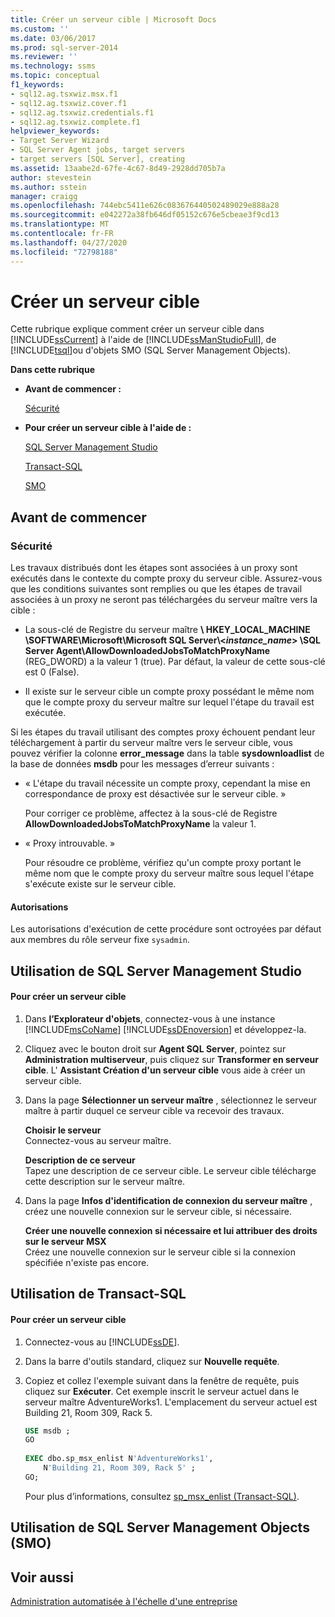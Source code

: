 ```yaml
---
title: Créer un serveur cible | Microsoft Docs
ms.custom: ''
ms.date: 03/06/2017
ms.prod: sql-server-2014
ms.reviewer: ''
ms.technology: ssms
ms.topic: conceptual
f1_keywords:
- sql12.ag.tsxwiz.msx.f1
- sql12.ag.tsxwiz.cover.f1
- sql12.ag.tsxwiz.credentials.f1
- sql12.ag.tsxwiz.complete.f1
helpviewer_keywords:
- Target Server Wizard
- SQL Server Agent jobs, target servers
- target servers [SQL Server], creating
ms.assetid: 13aabe2d-67fe-4c67-8d49-2928dd705b7a
author: stevestein
ms.author: sstein
manager: craigg
ms.openlocfilehash: 744ebc5411e626c083676440502489029e888a28
ms.sourcegitcommit: e042272a38fb646df05152c676e5cbeae3f9cd13
ms.translationtype: MT
ms.contentlocale: fr-FR
ms.lasthandoff: 04/27/2020
ms.locfileid: "72798188"
---
```

# <a name="make-a-target-server"></a>Créer un serveur cible
  Cette rubrique explique comment créer un serveur cible dans [!INCLUDE[ssCurrent](../../includes/sscurrent-md.md)] à l'aide de [!INCLUDE[ssManStudioFull](../../includes/ssmanstudiofull-md.md)], de [!INCLUDE[tsql](../../includes/tsql-md.md)]ou d'objets SMO (SQL Server Management Objects).  
  
 **Dans cette rubrique**  
  
-   **Avant de commencer :**  
  
     [Sécurité](#Security)  
  
-   **Pour créer un serveur cible à l'aide de :**  
  
     [SQL Server Management Studio](#SSMSProcedure)  
  
     [Transact-SQL](#TsqlProcedure)  
  
     [SMO](#PowerShellProcedure)  
  
##  <a name="before-you-begin"></a><a name="BeforeYouBegin"></a> Avant de commencer  
  
###  <a name="security"></a><a name="Security"></a> Sécurité  
 Les travaux distribués dont les étapes sont associées à un proxy sont exécutés dans le contexte du compte proxy du serveur cible. Assurez-vous que les conditions suivantes sont remplies ou que les étapes de travail associées à un proxy ne seront pas téléchargées du serveur maître vers la cible :  
  
-   La sous-clé de Registre du serveur maître **\ HKEY_LOCAL_MACHINE \SOFTWARE\Microsoft\Microsoft SQL Server\\<*instance_name*> \SQL Server Agent\AllowDownloadedJobsToMatchProxyName** (REG_DWORD) a la valeur 1 (true). Par défaut, la valeur de cette sous-clé est 0 (False).  
  
-   Il existe sur le serveur cible un compte proxy possédant le même nom que le compte proxy du serveur maître sur lequel l'étape du travail est exécutée.  
  
 Si les étapes du travail utilisant des comptes proxy échouent pendant leur téléchargement à partir du serveur maître vers le serveur cible, vous pouvez vérifier la colonne **error_message** dans la table **sysdownloadlist** de la base de données **msdb** pour les messages d’erreur suivants :  
  
-   « L'étape du travail nécessite un compte proxy, cependant la mise en correspondance de proxy est désactivée sur le serveur cible. »  
  
     Pour corriger ce problème, affectez à la sous-clé de Registre **AllowDownloadedJobsToMatchProxyName** la valeur 1.  
  
-   « Proxy introuvable. »  
  
     Pour résoudre ce problème, vérifiez qu'un compte proxy portant le même nom que le compte proxy du serveur maître sous lequel l'étape s'exécute existe sur le serveur cible.  
  
####  <a name="permissions"></a><a name="Permissions"></a> Autorisations  
 Les autorisations d'exécution de cette procédure sont octroyées par défaut aux membres du rôle serveur fixe `sysadmin`.  
  
##  <a name="using-sql-server-management-studio"></a><a name="SSMSProcedure"></a> Utilisation de SQL Server Management Studio  
  
#### <a name="to-make-a-target-server"></a>Pour créer un serveur cible  
  
1.  Dans **l’Explorateur d'objets**, connectez-vous à une instance [!INCLUDE[msCoName](../../includes/msconame-md.md)] [!INCLUDE[ssDEnoversion](../../includes/ssdenoversion-md.md)] et développez-la.  
  
2.  Cliquez avec le bouton droit sur **Agent SQL Server**, pointez sur **Administration multiserveur**, puis cliquez sur **Transformer en serveur cible**. L' **Assistant Création d'un serveur cible** vous aide à créer un serveur cible.  
  
3.  Dans la page **Sélectionner un serveur maître** , sélectionnez le serveur maître à partir duquel ce serveur cible va recevoir des travaux.  
  
     **Choisir le serveur**  
     Connectez-vous au serveur maître.  
  
     **Description de ce serveur**  
     Tapez une description de ce serveur cible. Le serveur cible télécharge cette description sur le serveur maître.  
  
4.  Dans la page **Infos d'identification de connexion du serveur maître** , créez une nouvelle connexion sur le serveur cible, si nécessaire.  
  
     **Créer une nouvelle connexion si nécessaire et lui attribuer des droits sur le serveur MSX**  
     Créez une nouvelle connexion sur le serveur cible si la connexion spécifiée n'existe pas encore.  
  
##  <a name="using-transact-sql"></a><a name="TsqlProcedure"></a> Utilisation de Transact-SQL  
  
#### <a name="to-make-a-target-server"></a>Pour créer un serveur cible  
  
1.  Connectez-vous au [!INCLUDE[ssDE](../../includes/ssde-md.md)].  
  
2.  Dans la barre d'outils standard, cliquez sur **Nouvelle requête**.  
  
3.  Copiez et collez l'exemple suivant dans la fenêtre de requête, puis cliquez sur **Exécuter**. Cet exemple inscrit le serveur actuel dans le serveur maître AdventureWorks1. L'emplacement du serveur actuel est Building 21, Room 309, Rack 5.  
  
    ```sql
    USE msdb ;  
    GO  
  
    EXEC dbo.sp_msx_enlist N'AdventureWorks1',   
        N'Building 21, Room 309, Rack 5' ;   
    GO;  
    ```  
  
     Pour plus d’informations, consultez [sp_msx_enlist &#40;Transact-SQL&#41;](/sql/relational-databases/system-stored-procedures/sp-msx-enlist-transact-sql).  
  
##  <a name="using-sql-server-management-objects-smo"></a><a name="PowerShellProcedure"></a>Utilisation de SQL Server Management Objects (SMO)  
  
## <a name="see-also"></a>Voir aussi  
 [Administration automatisée à l'échelle d'une entreprise](automated-administration-across-an-enterprise.md)  
